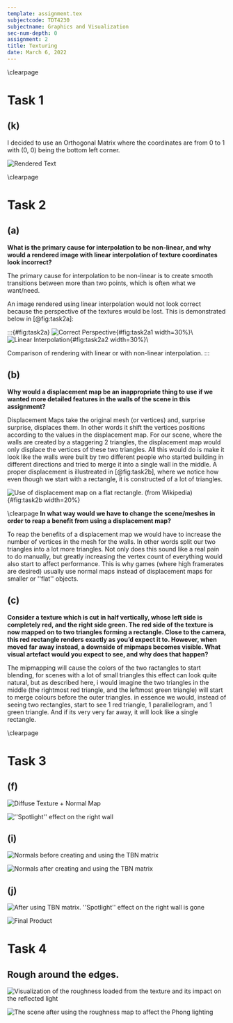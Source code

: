 ```yaml
---
template: assignment.tex
subjectcode: TDT4230
subjectname: Graphics and Visualization
sec-num-depth: 0
assignment: 2
title: Texturing
date: March 6, 2022
---
```


\clearpage
# Task 1

## (k)

I decided to use an Orthogonal Matrix where the coordinates are from 0 to 1 with (0, 0) being the bottom left corner.

![Rendered Text](images/text.png)



\clearpage
# Task 2

## (a)

**What is the primary cause for interpolation to be non-linear, and why would a rendered image with linear interpolation of texture coordinates look incorrect?**

The primary cause for interpolation to be non-linear is to create smooth transitions between more than two points, which is often what we want/need.

An image rendered using linear interpolation would not look correct because the perspective of the textures would be lost. This is demonstrated below in [@fig:task2a]:

:::{#fig:task2a}
![Correct Perspective](images/perspective.png){#fig:task2a1 width=30%}\  
![Linear Interpolation](images/linear.png){#fig:task2a2 width=30%}\

Comparison of rendering with linear or with non-linear interpolation.
:::

## (b)


**Why would a displacement map be an inappropriate thing to use if we wanted more detailed features in the walls of the scene in this assignment?**

Displacement Maps take the original mesh (or vertices) and, surprise surprise, displaces them. In other words it shift the vertices positions according to the values in the displacement map. For our scene, where the walls are created by a staggering 2 triangles, the displacement map would only displace the vertices of these two triangles. All this would do is make it look like the walls were built by two different people who started building in different directions and tried to merge it into a single wall in the middle. A proper displacement is illustreated in [@fig:task2b], where we notice how even though we start with a rectangle, it is constructed of a lot of triangles.

![Use of displacement map on a flat rectangle. (from Wikipedia)](images/2b-displacement.jpg){#fig:task2b width=20%}

\clearpage
**In what way would we have to change the scene/meshes in order to reap a benefit from using a displacement map?**

To reap the benefits of a displacement map we would have to increase the number of vertices in the mesh for the walls. In other words split our two triangles into a lot more triangles. Not only does this sound like a real pain to do manually, but greatly increasing the vertex count of everything would also start to affect performance. This is why games (where high framerates are desired) usually use normal maps instead of displacement maps for smaller or ''flat'' objects.

## (c)

**Consider a texture which is cut in half vertically, whose left side is completely red, and the right side green. The red side of the texture is now mapped on to two triangles forming a rectangle. Close to the camera, this red rectangle renders exactly as you’d expect it to. However, when moved far away instead, a downside of mipmaps becomes visible. What visual artefact would you expect to see, and why does that happen?**

The mipmapping will cause the colors of the two ractangles to start blending, for scenes with a lot of small triangles this effect can look quite natural, but as described here, i would imagine the two triangles in the middle (the rightmost red triangle, and the leftmost green triangle) will start to merge colours before the outer triangles. in essence we would, instead of seeing two rectangles, start to see 1 red triangle, 1 parallellogram, and 1 green triangle. And if its very very far away, it will look like a single rectangle.


\clearpage
# Task 3

## (f)

![Diffuse Texture + Normal Map](images/3f-back-wall.png)

![''Spotlight'' effect on the right wall](images/3f-spotlight.png)

## (i)

![Normals before creating and using the TBN matrix](images/3i-without-TBN.png)

![Normals after creating and using the TBN matrix](images/3i-with-TBN.png)

## (j)

![After using TBN matrix. ''Spotlight'' effect on the right wall is gone](images/3j-right.png)

![Final Product](images/finished.png)


# Task 4

## Rough around the edges.

![Visualization of the roughness loaded from the texture and its impact on the reflected light](images/opt-roughness-map.png)

![The scene after using the roughness map to affect the Phong lighting](images/opt-roughness.png)
